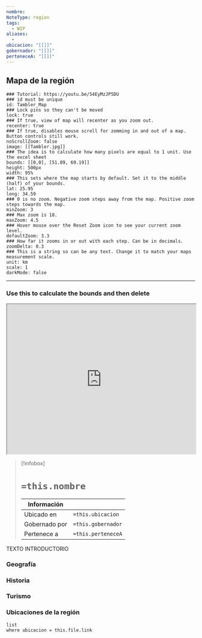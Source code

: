 ```yaml
---
nombre: 
NoteType: region
tags:
  - WIP
aliases:
  - 
ubicacion: "[[]]"
gobernador: "[[]]"
perteneceA: "[[]]"
---
```


## Mapa de la región

```leaflet
### Tutorial: https://youtu.be/54EyMzJP5DU
### id must be unique
id: Tambler_Map
### Lock pins so they can't be moved
lock: true
### If true, view of map will recenter as you zoom out. 
recenter: true
### If true, disables mouse scroll for zomming in and out of a map. Button controls still work. 
noScrollZoom: false
image: [[Tambler.jpg]]
### The idea is to calculate how many pixels are equal to 1 unit. Use the excel sheet
bounds: [[0,0], [51.89, 69.19]]
height: 500px
width: 95%
### This sets where the map starts by default. Set it to the middle (half) of your bounds. 
lat: 25.95
long: 34.59
### 0 is no zoom. Negative zoom steps away from the map. Positive zoom steps towards the map. 
minZoom: 3
### Max zoom is 18. 
maxZoom: 4.5
### Hover mouse over the Reset Zoom icon to see your current zoom level. 
defaultZoom: 3.3
### How far it zooms in or out with each step. Can be in decimals. 
zoomDelta: 0.3
### This is a string so can be any text. Change it to match your maps measurement scale. 
unit: km
scale: 1
darkMode: false
```

---

### Use this to calculate the bounds and then delete

<iframe
    height = 400
    width = 100%
    padding = 0 0
    margins = 0 0
    src="https://docs.google.com/spreadsheets/d/1i8GVjEcqn4uZUA5XgPaFlVFbcWwMwAqzY1TeOG2-g9s/edit?usp=sharing"></iframe>

>[!infobox]
># **`=this.nombre`**
> 
> | Información    ||
> | ---------------- | -------------- |
> | Ubicado en        | `=this.ubicacion` |
> | Gobernado por  | `=this.gobernador` |
> | Pertenece a       | `=this.perteneceA` |

TEXTO INTRODUCTORIO

### Geografía



### Historia



### Turismo



### Ubicaciones de la región 
```dataview
list 
where ubicacion = this.file.link
```
